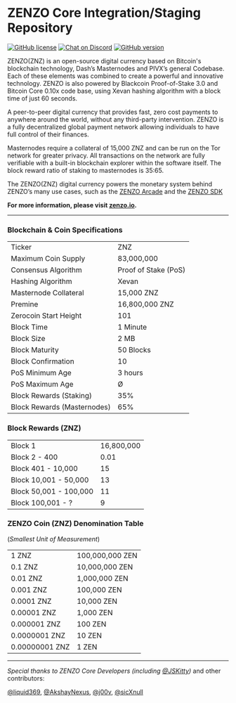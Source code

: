# ZENZO Core Integration/Staging Repository

[![GitHub license](https://img.shields.io/github/license/Naereen/StrapDown.js.svg)](https://github.com/Naereen/StrapDown.js/blob/master/LICENSE) [![Chat on Discord](https://img.shields.io/badge/chat-Discord-brightgreen.svg)](https://discord.gg/invite/nzGapAh) [![GitHub version](https://badge.fury.io/gh/Zenzo-Ecosystem%2FZENZO-Core.svg)](https://badge.fury.io/gh/Zenzo-Ecosystem%2FZENZO-Core)

ZENZO(ZNZ) is an open-source digital
currency based on Bitcoin's blockchain technology, Dash’s Masternodes and 
PIVX’s general Codebase. Each of these elements was combined
to create a powerful and innovative technology. ZENZO is also powered
by Blackcoin Proof-of-Stake 3.0 and Bitcoin Core 0.10x code base, using Xevan
hashing algorithm with a block time of just 60 seconds.

A peer-to-peer digital currency that provides fast, zero cost
payments to anywhere around the world, without any third-party
intervention. ZENZO is a fully decentralized global payment network
allowing individuals to have full control of their finances.

Masternodes require a collateral of 15,000 ZNZ and can be run on the
Tor network for greater privacy. All transactions on the network are fully
verifiable with a built-in blockchain explorer within the software itself. The
block reward ratio of staking to masternodes is 35:65.

The ZENZO(ZNZ) digital currency powers the monetary system behind ZENZO’s many
use cases, such as the [ZENZO Arcade](https://arcade.zenzo.io) and the [ZENZO SDK](https://github.com/ZENZO-Ecosystem/ZENZO-SDK-NodeJS)

**For more information, please visit [zenzo.io](https://www.zenzo.io).**

***

### Blockchain & Coin Specifications
<table>
<tr><td>Ticker</td><td>ZNZ</td></tr>
<tr><td>Maximum Coin Supply</td><td>83,000,000</td></tr>  
<tr><td>Consensus Algorithm</td><td>Proof of Stake (PoS)</td></tr>
<tr><td>Hashing Algorithm</td><td>Xevan</td></tr>
<tr><td>Masternode Collateral</td><td>15,000 ZNZ</td></tr>  
<tr><td>Premine</td><td>16,800,000 ZNZ</td></tr>
<tr><td>Zerocoin Start Height</td><td>101</td></tr>
<tr><td>Block Time</td><td>1 Minute</td></tr>
<tr><td>Block Size</td><td>2 MB</td></tr>
<tr><td>Block Maturity</td><td>50 Blocks</td></tr>
<tr><td>Block Confirmation</td><td>10</td></tr>
<tr><td>PoS Minimum Age</td><td>3 hours</td></tr>
<tr><td>PoS Maximum Age</td><td>Ø</td></tr>  
<tr><td>Block Rewards (Staking)</td><td>35%</td></tr>
<tr><td>Block Rewards (Masternodes)</td><td>65%</td></tr>
</table>

### Block Rewards (ZNZ)
<table>
<tr><td>Block 1</td><td>16,800,000</td></tr>
<tr><td>Block 2 - 400</td><td>0.01</td></tr>
<tr><td>Block 401 - 10,000</td><td>15</td></tr>
<tr><td>Block 10,001 - 50,000</td><td>13</td></tr>
<tr><td>Block 50,001 - 100,000</td><td>11</td></tr>
<tr><td>Block 100,001 - ?</td><td>9</td></tr>  
</table>

### ZENZO Coin (ZNZ) Denomination Table
(*Smallest Unit of Measurement*)
<table>
<tr><td>1 ZNZ</td><td>100,000,000 ZEN</td></tr>
<tr><td>0.1 ZNZ</td><td>10,000,000 ZEN</td></tr>  
<tr><td>0.01 ZNZ</td><td>1,000,000 ZEN</td></tr>
<tr><td>0.001 ZNZ</td><td>100,000 ZEN</td></tr>
<tr><td>0.0001 ZNZ</td><td>10,000 ZEN</td></tr>  
<tr><td>0.00001 ZNZ</td><td>1,000 ZEN</td></tr>
<tr><td>0.000001 ZNZ</td><td>100 ZEN</td></tr>
<tr><td>0.0000001 ZNZ</td><td>10 ZEN</td></tr>
<tr><td>0.00000001 ZNZ</td><td>1 ZEN</td></tr>
</table>

***


*Special thanks to ZENZO Core Developers (including [@JSKitty](https://github.com/JSKitty))* and other contributors: 

[@liquid369](https://github.com/Liquid369), [@AkshayNexus](https://github.com/akshaynexus), [@j00v](https://github.com/j00v), [@sicXnull](https://github.com/sicXnull)
